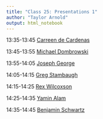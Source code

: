 ```yaml
---
title: "Class 25: Presentations 1"
author: "Taylor Arnold"
output: html_notebook
---
```





13:35-13:45	[Carreen de Cardenas](../assets/final_project/cardenas.html)

13:45-13:55	[Michael Dombrowski](../assets/final_project/michael_dombrowski.html)

13:55-14:05	[Joseph George](https://jjgccg.github.io/projects/allwiseML)

14:05-14:15	[Greg Stambaugh](../assets/final_project/stambaugh.html)

14:15-14:25	[Rex Wilcoxson](../assets/final_project/wilcoxson.html)

14:25-14:35	[Yamin Alam](../assets/final_project/alam.html)

14:35-14:45	[Benjamin Schwartz](../assets/final_project/schwartz.html)
